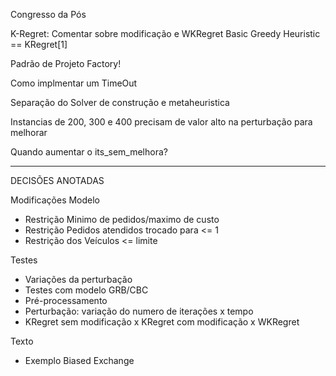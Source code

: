 Congresso da Pós

K-Regret: Comentar sobre modificação e WKRegret
Basic Greedy Heuristic == KRegret[1]

Padrão de Projeto Factory!

Como implmentar um TimeOut

Separação do Solver de construção e metaheuristica

Instancias de 200, 300 e 400 precisam de valor alto na perturbação para melhorar

Quando aumentar o its_sem_melhora?

------------------------------------------------------------------

DECISÕES ANOTADAS

Modificações Modelo
- Restrição Minimo de pedidos/maximo de custo
- Restrição Pedidos atendidos trocado para <= 1
- Restrição dos Veículos <= limite


Testes
- Variações da perturbação
- Testes com modelo GRB/CBC
- Pré-processamento
- Perturbação: variação do numero de iterações x tempo
- KRegret sem modificação x KRegret com modificação x WKRegret


Texto
- Exemplo Biased Exchange